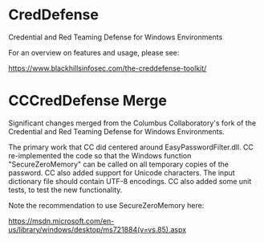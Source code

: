 # CredDefense
Credential and Red Teaming Defense for Windows Environments

For an overview on features and usage, please see:

https://www.blackhillsinfosec.com/the-creddefense-toolkit/

# CCCredDefense Merge
Significant changes merged from the Columbus Collaboratory's fork of the Credential and Red Teaming Defense for Windows Environments.

The primary work that CC did centered around EasyPasswordFilter.dll.  CC re-implemented the code so that the Windows function "SecureZeroMemory" can be called on all temporary copies of the password.  CC also added support for Unicode characters.  The input dictionary file should contain UTF-8 encodings.  CC also added some unit tests, to test the new functionality.

Note the recommendation to use SecureZeroMemory here:

https://msdn.microsoft.com/en-us/library/windows/desktop/ms721884(v=vs.85).aspx
